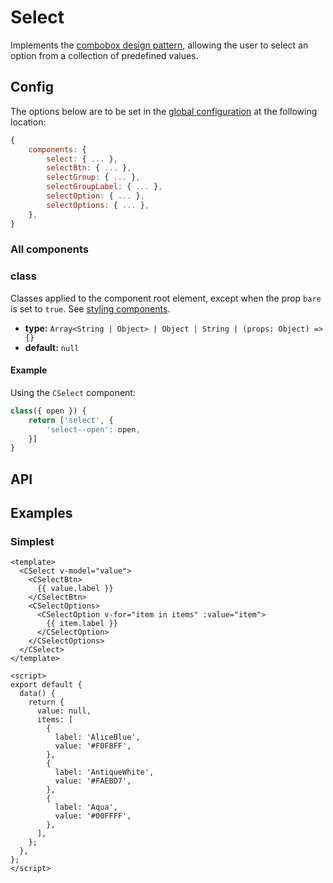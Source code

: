 # Select

Implements the [combobox design pattern](https://w3c.github.io/aria-practices/#combobox), allowing the user to select an option from a collection of predefined values.

<showcase-root>
    <ExampleSelect />
</showcase-root>

## Config

The options below are to be set in the [global configuration](/guide/config.html) at the following location:

```js
{
    components: {
        select: { ... },
        selectBtn: { ... },
        selectGroup: { ... },
        selectGroupLabel: { ... },
        selectOption: { ... },
        selectOptions: { ... },
    },
}
```

### All components

### class

Classes applied to the component root element, except when the prop `bare` is set to `true`. See [styling components](/guide/styling-components).

- **type:** `Array<String | Object> | Object | String | (props: Object) => {}`
- **default:** `null`

#### Example

Using the `CSelect` component:

```js
class({ open }) {
    return ['select', {
        'select--open': open,
    }]
}
```

## API

<Docgen :components="[
  'CSelect',
  'CSelectBtn',
  'CSelectOptions',
  'CSelectOption',
  'CSelectGroup',
  'CSelectGroupLabel',
]" />

## Examples

### Simplest

```vue
<template>
  <CSelect v-model="value">
    <CSelectBtn>
      {{ value.label }}
    </CSelectBtn>
    <CSelectOptions>
      <CSelectOption v-for="item in items" :value="item">
        {{ item.label }}
      </CSelectOption>
    </CSelectOptions>
  </CSelect>
</template>

<script>
export default {
  data() {
    return {
      value: null,
      items: [
        {
          label: 'AliceBlue',
          value: '#F0F8FF',
        },
        {
          label: 'AntiqueWhite',
          value: '#FAEBD7',
        },
        {
          label: 'Aqua',
          value: '#00FFFF',
        },
      ],
    };
  },
};
</script>
```
